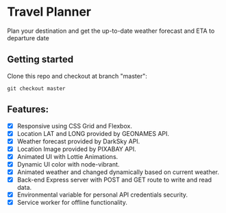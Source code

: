 # Travel Planner
Plan your destination and get the up-to-date weather forecast and ETA to departure date
## Getting started
Clone this repo and checkout at branch "master":
```
git checkout master
```
## Features:
- [X] Responsive using CSS Grid and Flexbox.
- [X] Location LAT and LONG provided by GEONAMES API.
- [X] Weather forecast provided by DarkSky API. 
- [X] Location Image provided by PIXABAY API.
- [X] Animated UI with Lottie Animations.
- [X] Dynamic UI color with node-vibrant.
- [X] Animated weather and changed dynamically based on current weather.
- [X] Back-end Express server with POST and GET route to write and read data.
- [X] Environmental variable for personal API credentials security.
- [X] Service worker for offline functionality. 
